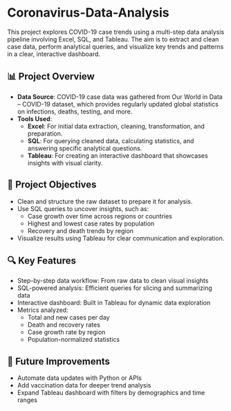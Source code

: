 # Coronavirus-Data-Analysis
This project explores COVID-19 case trends using a multi-step data analysis pipeline involving Excel, SQL, and Tableau. The aim is to extract and clean case data, perform analytical queries, and visualize key trends and patterns in a clear, interactive dashboard.

## 📊 Project Overview

- **Data Source**: COVID-19 case data was gathered from Our World in Data – COVID-19 dataset, which provides regularly updated global statistics on infections, deaths, testing, and more.
- **Tools Used**:  
  - **Excel**: For initial data extraction, cleaning, transformation, and preparation.
  - **SQL**: For querying cleaned data, calculating statistics, and answering specific analytical questions.
  - **Tableau**: For creating an interactive dashboard that showcases insights with visual clarity.

## 🎯 Project Objectives

- Clean and structure the raw dataset to prepare it for analysis.
- Use SQL queries to uncover insights, such as:
  - Case growth over time across regions or countries
  - Highest and lowest case rates by population
  - Recovery and death trends by region
- Visualize results using Tableau for clear communication and exploration.

## 🔍 Key Features

- Step-by-step data workflow: From raw data to clean visual insights
- SQL-powered analysis: Efficient queries for slicing and summarizing data
- Interactive dashboard: Built in Tableau for dynamic data exploration
- Metrics analyzed:
  - Total and new cases per day
  - Death and recovery rates
  - Case growth rate by region
  - Population-normalized statistics

## 📌 Future Improvements

- Automate data updates with Python or APIs
- Add vaccination data for deeper trend analysis
- Expand Tableau dashboard with filters by demographics and time ranges
